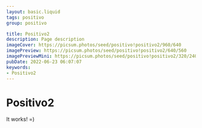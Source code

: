 ```yaml
---
layout: basic.liquid
tags: positivo
group: positivo

title: Positivo2
description: Page description
imageCover: https://picsum.photos/seed/positivo!positivo2/960/640
imagePreview: https://picsum.photos/seed/positivo!positivo2/640/560
imagePreviewMini: https://picsum.photos/seed/positivo!positivo2/320/240
pubDate: 2022-06-23 06:07:07
keywords:
- Positivo2
---
```


# Positivo2

It works! =)
